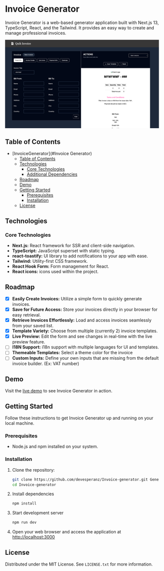 # Invoice Generator

Invoice Generator is a web-based generator application built with Next.js 13, TypeScript, React, and the Tailwind. It provides an easy way to create and manage professional invoices.

![Invoice Generator Website image](/public/invoice-generator.png)

## Table of Contents

- [InvoiceGenerator](#Invoice Generator)
  - [Table of Contents](#table-of-contents)
  - [Technologies](#technologies)
    - [Core Technologies](#core-technologies)
    - [Additional Dependencies](#additional-dependencies)
  - [Roadmap](#roadmap)
  - [Demo](#demo)
  - [Getting Started](#getting-started)
    - [Prerequisites](#prerequisites)
    - [Installation](#installation)
  - [License](#license)

## Technologies

### Core Technologies

- **Next.js:** React framework for SSR and client-side navigation.
- **TypeScript:** JavaScript superset with static typing.
- **react-toastify:** UI library to add notifications to your app with ease.
- **Tailwind:** Utility-first CSS framework.
- **React Hook Form:** Form management for React.
- **React icons:** icons used within the project.

## Roadmap

- [x] **Easily Create Invoices:** Utilize a simple form to quickly generate invoices.
- [x] **Save for Future Access:** Store your invoices directly in your browser for easy retrieval.
- [x] **Retrieve Invoices Effortlessly:** Load and access invoices seamlessly from your saved list.
- [x] **Template Variety:** Choose from multiple (currently 2) invoice templates.
- [x] **Live Preview:** Edit the form and see changes in real-time with the live preview feature.
- [ ] **I18N Support:** i18n support with multiple languages for UI and templates.
- [ ] **Themeable Templates:** Select a theme color for the invoice
- [ ] **Custom Inputs:** Define your own inputs that are missing from the default invoice builder. (Ex: VAT number)

## Demo

Visit the [live demo](https://invoice-generator-app-ten.vercel.app/) to see Invoice Generator in action.

## Getting Started

Follow these instructions to get Invoice Generator up and running on your local machine.

### Prerequisites

- Node.js and npm installed on your system.

### Installation

1. Clone the repository:

   ```bash
   git clone https://github.com/devesperanz/Invoice-generator.git Generator.git
   cd Invoice-generator
   ```

2. Install dependencies

   ```bash
   npm install
   ```

3. Start development server

   ```bash
   npm run dev
   ```

4. Open your web browser and access the application at [http://localhost:3000](http://localhost:3000)
<!-- LICENSE -->

## License

Distributed under the MIT License. See `LICENSE.txt` for more information.
